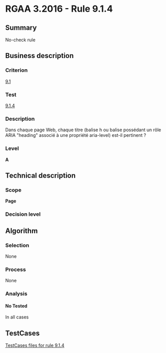 # RGAA 3.2016 - Rule 9.1.4

## Summary
No-check rule


## Business description

### Criterion
[9.1](http://references.modernisation.gouv.fr/rgaa-accessibilite/criteres.html#crit-9-1)

### Test
[9.1.4](http://references.modernisation.gouv.fr/rgaa-accessibilite/criteres.html#test-9-1-4)

### Description
Dans chaque page Web, chaque titre (balise h ou balise possédant un rôle ARIA "heading" associé à une propriété aria-level) est-il pertinent ?

### Level
**A**


## Technical description

### Scope
**Page**

### Decision level


## Algorithm

### Selection
None

### Process
None

### Analysis

#### No Tested
In all cases


##  TestCases

[TestCases files for rule 9.1.4](https://github.com/Asqatasun/Asqatasun/tree/RGAA_3.2016/rules/rules-rgaa3.2016/src/test/resources/testcases/rgaa32016/Rgaa32016Rule090104/)



